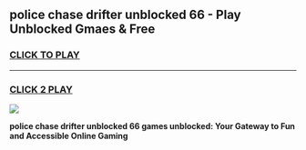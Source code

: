 
## police chase drifter unblocked 66 - Play Unblocked Gmaes & Free
<h3>
<a href="https://news.freeplayer.one?title=police_chase_drifter_unblocked_66&ref=16F">CLICK TO PLAY</a></h3>
<hr>

<h3>
<a href="https://news.freeplayer.one?title=police_chase_drifter_unblocked_66&ref=16F">CLICK 2 PLAY</a>
  
</h3>

<a href="https://news.freeplayer.one?title=police_chase_drifter_unblocked_66&ref=16F/"><img src="https://clearcache.store/games.png"></a>


**police chase drifter unblocked 66 games unblocked: Your Gateway to Fun and Accessible Online Gaming**

